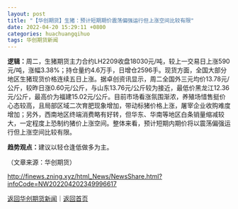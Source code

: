 ```yaml
---
layout: post
title: "【华创期货】生猪：预计短期期价震荡偏强运行但上涨空间比较有限"
date: 2022-04-20 15:29:11 +0800
categories: huachuangqihuo
tags: 华创期货新闻
---
```

<p><strong>逻</strong><strong>辑：</strong>周二，生猪期货主力合约LH2209收盘18030元/吨，较上一交易日上涨590元/吨，涨幅3.38%；持仓量约4.6万手，日增仓2596手。现货方面，全国大部分地区生猪现货价格连续五日上涨。据卓创资讯显示，周二全国外三元均价13.78元/公斤，较昨日涨0.60元/公斤，与山东13.76元/公斤较为接近，最低价黑龙江12.36元/公斤，最高价为福建15.02元/公斤。目前市场看涨氛围渐浓，养殖场惜售挺价心态较高，且局部区域二次育肥现象增加，带动标猪价格上涨，屠宰企业收购难度增加；另外，西南地区终端消费略有好转，但华东、华南等地区白条销量缩减较大，一定程度上恐制约猪价上涨空间。整体来看，预计短期内期价将以震荡偏强运行但上涨空间比较有限。</p>
 <p><strong>趋势观点：</strong>建议以轻仓逢低做多为主。 </p><p class="em_media">（文章来源：华创期货）</p>

<http://finews.zning.xyz/html_News/NewsShare.html?infoCode=NW202204202349996617>

[返回华创期货新闻](//finews.withounder.com/category/huachuangqihuo.html)｜[返回首页](//finews.withounder.com/)